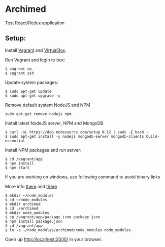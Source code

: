 Archimed
==========================================================

Test React/Redux application


Setup:
----------------------------------------------------------

Install [Vagrant](https://www.vagrantup.com/downloads.html) and [VirtualBox](https://www.virtualbox.org/wiki/Downloads).

Run Vagrant and login to box:

```
$ vagrant up
$ vagrant ssh
```

Update system packages:

```
$ sudo apt-get update
$ sudo apt-get upgrade -y
```

Remove default system NodeJS and NPM

```
sudo apt-get remove nodejs npm
```

Install latest NodeJS server, NPM and MongoDB

```
$ curl -sL https://deb.nodesource.com/setup_0.12 | sudo -E bash -
$ sudo apt-get install -y nodejs mongodb-server mongodb-clients build-essential
```

Install NPM packages and run server:

```
$ cd /vagrant/app
$ npm install
$ npm start
```

If you are working on windows, use following command to avoid binary links

More info [there](http://perrymitchell.net/article/npm-symlinks-through-vagrant-windows/)
and [there](http://superuser.com/questions/124679/how-do-i-create-a-link-in-windows-7-home-premium-as-a-regular-user?answertab=votes#125981)

```
$ mkdir ~/node_modules
$ cd ~/node_modules
$ mkdir archimed
$ cd ./archimed
$ mkdir node_modules
$ cp /vagrant/app/package.json package.json
$ npm install package.json
$ cd /vagrant/app
$ ln -s ~/node_modules/archimed/node_modules node_modules
```

Open up [http://localhost:3000/](http://localhost:3000/) in your browser.